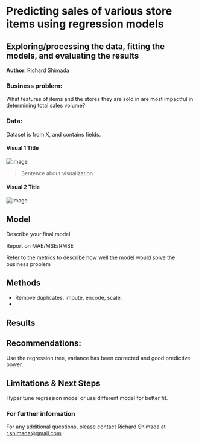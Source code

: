 # Predicting sales of various store items using regression models 
## Exploring/processing the data, fitting the models, and evaluating the results 

**Author**: Richard Shimada

### Business problem:

What features of items and the stores they are sold in are most impactful in determining total sales volume? 

### Data:
Dataset is from X, and contains fields.

#### Visual 1 Title

![image](https://user-images.githubusercontent.com/110313483/191888643-2063745e-48d7-4744-a68a-f88e6e2415df.png)

> Sentence about visualization.

#### Visual 2 Title

![image](https://user-images.githubusercontent.com/110313483/191889066-f91da510-d333-4c48-9078-c969c13c2100.png)

## Model

Describe your final model

Report on MAE/MSE/RMSE

Refer to the metrics to describe how well the model would solve the business problem

## Methods
- Remove duplicates, impute, encode, scale.
- 

## Results


## Recommendations:

Use the regression tree, variance has been corrected and good predictive power.


## Limitations & Next Steps

Hyper tune regression model or use different model for better fit.


### For further information

For any additional questions, please contact Richard Shimada at r.shimada@gmail.com.
